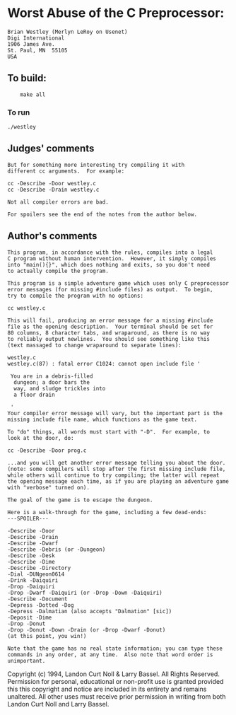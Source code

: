 # Worst Abuse of the C Preprocessor:

	Brian Westley (Merlyn LeRoy on Usenet)
	Digi International
	1906 James Ave.
	St. Paul, MN  55105
	USA

## To build:

        make all

### To run

	./westley

## Judges' comments

    But for something more interesting try compiling it with
    different cc arguments.  For example:

	cc -Describe -Door westley.c
	cc -Describe -Drain westley.c

    Not all compiler errors are bad.

    For spoilers see the end of the notes from the author below.

## Author's comments

    This program, in accordance with the rules, compiles into a legal
    C program without human intervention.  However, it simply compiles
    into "main(){}", which does nothing and exits, so you don't need
    to actually compile the program.

    This program is a simple adventure game which uses only C preprocessor
    error messages (for missing #include files) as output.  To begin,
    try to compile the program with no options:

    cc westley.c

    This will fail, producing an error message for a missing #include
    file as the opening description.  Your terminal should be set for
    80 columns, 8 character tabs, and wraparound, as there is no way
    to reliably output newlines.  You should see something like this
    (text massaged to change wraparound to separate lines):

    westley.c
    westley.c(87) : fatal error C1024: cannot open include file '

     You are in a debris-filled
      dungeon; a door bars the
      way, and sludge trickles into
      a floor drain

     '
    Your compiler error message will vary, but the important part is the
    missing include file name, which functions as the game text.

    To "do" things, all words must start with "-D".  For example, to
    look at the door, do:

    cc -Describe -Door prog.c

    ...and you will get another error message telling you about the door.
    (note: some compilers will stop after the first missing include file,
    while others will continue to try compiling; the latter will repeat
    the opening message each time, as if you are playing an adventure game
    with "verbose" turned on).

    The goal of the game is to escape the dungeon.

    Here is a walk-through for the game, including a few dead-ends:
    ---SPOILER---
    
    -Describe -Door
    -Describe -Drain
    -Describe -Dwarf
    -Describe -Debris (or -Dungeon)
    -Describe -Desk
    -Describe -Dime
    -Describe -Directory
    -Dial -DUNgeon0614
    -Drink -Daiquiri
    -Drop -Daiquiri
    -Drop -Dwarf -Daiquiri (or -Drop -Down -Daiquiri)
    -Describe -Document
    -Depress -Dotted -Dog
    -Depress -Dalmatian (also accepts "Dalmation" [sic])
    -Deposit -Dime
    -Drop -Donut
    -Drop -Donut -Down -Drain (or -Drop -Dwarf -Donut)
    (at this point, you win!)

    Note that the game has no real state information; you can type these
    commands in any order, at any time.  Also note that word order is
    unimportant.

Copyright (c) 1994, Landon Curt Noll & Larry Bassel.
All Rights Reserved.  Permission for personal, educational or non-profit use is
granted provided this this copyright and notice are included in its entirety
and remains unaltered.  All other uses must receive prior permission in writing
from both Landon Curt Noll and Larry Bassel.
